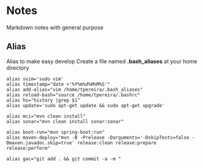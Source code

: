 # Notes
Markdown notes with general purpose
## Alias
Alias to make easy develop
Create a file named **.bash_aliases** at your home directory
```
alias svim='sudo vim'
alias timestamp="date +'%Y%m%d%H%M%S'"
alias add-alias="vim /home/tpereira/.bash_aliases"
alias reload-bash="source /home/tpereira/.bashrc"
alias hs="history |grep $1"
alias update='sudo apt-get update && sudo apt-get upgrade'

alias mci="mvn clean install"
alias sonar="mvn clean install sonar:sonar"

alias boot-run="mvn spring-boot:run"
alias maven-deploy="mvn -B -Prelease -Darguments='-DskipTests=false -Dmaven.javadoc.skip=true' release:clean release:prepare release:perform"

alias gac="git add . && git commit -a -m "

```
